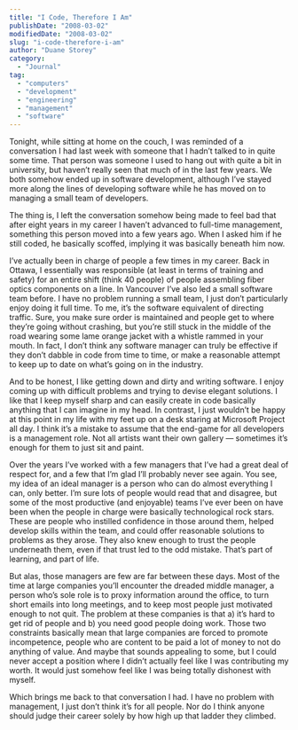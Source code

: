 ```yaml
---
title: "I Code, Therefore I Am"
publishDate: "2008-03-02"
modifiedDate: "2008-03-02"
slug: "i-code-therefore-i-am"
author: "Duane Storey"
category:
  - "Journal"
tag:
  - "computers"
  - "development"
  - "engineering"
  - "management"
  - "software"
---
```


Tonight, while sitting at home on the couch, I was reminded of a conversation I had last week with someone that I hadn’t talked to in quite some time. That person was someone I used to hang out with quite a bit in university, but haven’t really seen that much of in the last few years. We both somehow ended up in software development, although I’ve stayed more along the lines of developing software while he has moved on to managing a small team of developers.

The thing is, I left the conversation somehow being made to feel bad that after eight years in my career I haven’t advanced to full-time management, something this person moved into a few years ago. When I asked him if he still coded, he basically scoffed, implying it was basically beneath him now.

I’ve actually been in charge of people a few times in my career. Back in Ottawa, I essentially was responsible (at least in terms of training and safety) for an entire shift (think 40 people) of people assembling fiber optics components on a line. In Vancouver I’ve also led a small software team before. I have no problem running a small team, I just don’t particularly enjoy doing it full time. To me, it’s the software equivalent of directing traffic. Sure, you make sure order is maintained and people get to where they’re going without crashing, but you’re still stuck in the middle of the road wearing some lame orange jacket with a whistle rammed in your mouth. In fact, I don’t think any software manager can truly be effective if they don’t dabble in code from time to time, or make a reasonable attempt to keep up to date on what’s going on in the industry.

And to be honest, I like getting down and dirty and writing software. I enjoy coming up with difficult problems and trying to devise elegant solutions. I like that I keep myself sharp and can easily create in code basically anything that I can imagine in my head. In contrast, I just wouldn’t be happy at this point in my life with my feet up on a desk staring at Microsoft Project all day. I think it’s a mistake to assume that the end-game for all developers is a management role. Not all artists want their own gallery — sometimes it’s enough for them to just sit and paint.

Over the years I’ve worked with a few managers that I’ve had a great deal of respect for, and a few that I’m glad I’ll probably never see again. You see, my idea of an ideal manager is a person who can do almost everything I can, only better. I’m sure lots of people would read that and disagree, but some of the most productive (and enjoyable) teams I’ve ever been on have been when the people in charge were basically technological rock stars. These are people who instilled confidence in those around them, helped develop skills within the team, and could offer reasonable solutions to problems as they arose. They also knew enough to trust the people underneath them, even if that trust led to the odd mistake. That’s part of learning, and part of life.

But alas, those managers are few are far between these days. Most of the time at large companies you’ll encounter the dreaded middle manager, a person who’s sole role is to proxy information around the office, to turn short emails into long meetings, and to keep most people just motivated enough to not quit. The problem at these companies is that a) it’s hard to get rid of people and b) you need good people doing work. Those two constraints basically mean that large companies are forced to promote incompetence, people who are content to be paid a lot of money to not do anything of value. And maybe that sounds appealing to some, but I could never accept a position where I didn’t actually feel like I was contributing my worth. It would just somehow feel like I was being totally dishonest with myself.

Which brings me back to that conversation I had. I have no problem with management, I just don’t think it’s for all people. Nor do I think anyone should judge their career solely by how high up that ladder they climbed.